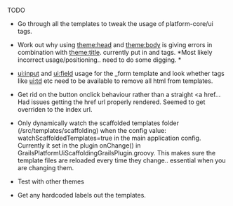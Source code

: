 
TODO

- Go through all the templates to tweak the usage of platform-core/ui tags.

- Work out why using <theme:head> and <theme:body> is giving errors in combination with <theme:title>.
  currently put in <head> and <body> tags. *Most likely incorrect usage/positioning.. need to do some digging. *

- <ui:input> and <ui:field> usage for the _form template and look whether tags like <ui:td> etc need to be available
  to remove all html from templates.

- Get rid on the button onclick behaviour rather than a straight <a href... Had issues getting the href url properly
  rendered. Seemed to get overriden to the index url.

- Only dynamically watch the scaffolded templates folder (/src/templates/scaffolding) when the config value:
  watchScaffoldedTemplates=true in the main application config. Currently it set in the plugin onChange() in
  GrailsPlatformUiScaffoldingGrailsPlugin.groovy. This makes sure the template files are reloaded every time they
  change.. essential when you are changing them.

- Test with other themes

- Get any hardcoded labels out the templates.




